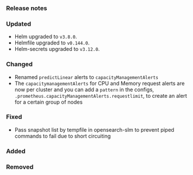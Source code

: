 ### Release notes

### Updated
- Helm upgraded to `v3.8.0`.
- Helmfile upgraded to `v0.144.0`.
- Helm-secrets upgraded to `v3.12.0`.

### Changed
- Renamed `predictLinear` alerts to `capacityManagementAlerts`
- The `capacitymanagementAlerts` for CPU and Memory request alerts are now per cluster and you can add a `pattern` in the configs, `.prometheus.capacityManagementAlerts.requestlimit`, to create an alert for a certain group of nodes

### Fixed

- Pass snapshot list by tempfile in opensearch-slm to prevent piped commands to fail due to short circuiting

### Added

### Removed

